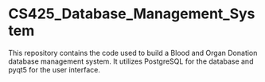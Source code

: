 # CS425_Database_Management_System
This repository contains the code used to build a Blood and Organ Donation database management system. It utilizes PostgreSQL for the database and pyqt5 for the user interface. 
